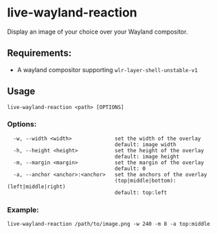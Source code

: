 # live-wayland-reaction

Display an image of your choice over your Wayland compositor.

## Requirements:
- A wayland compositor supporting `wlr-layer-shell-unstable-v1`

## Usage
`live-wayland-reaction <path> [OPTIONS]`

### Options:
```
  -w, --width <width>              set the width of the overlay
                                   default: image width
  -h, --height <height>            set the height of the overlay
                                   default: image height
  -m, --margin <margin>            set the margin of the overlay
                                   default: 0
  -a, --anchor <anchor>:<anchor>   set the anchors of the overlay
                                   (top|middle|bottom):(left|middle|right)
                                   default: top:left
```

### Example:
  `live-wayland-reaction /path/to/image.png -w 240 -m 8 -a top:middle`

